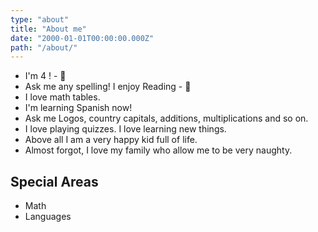```yaml
---
type: "about"
title: "About me"
date: "2000-01-01T00:00:00.000Z"
path: "/about/"
---
```


- I'm 4 ! -  👶
- Ask me any spelling! I enjoy Reading - 📖
- I love math tables. 
- I'm learning Spanish now!
- Ask me Logos, country capitals, additions, multiplications and so on. 
- I love playing quizzes. I love learning new things.
- Above all I am a very happy kid full of life.
- Almost forgot, I love my family who allow me to be very naughty.
  
## Special Areas
- Math
- Languages



